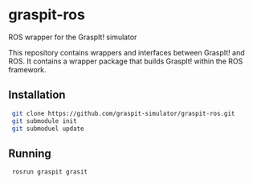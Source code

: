 # graspit-ros
ROS wrapper for the GraspIt! simulator

This repository contains wrappers and interfaces between GraspIt! and ROS. It contains a wrapper package that builds GraspIt! within the ROS framework.


## Installation

```bash
 git clone https://github.com/graspit-simulator/graspit-ros.git
 git submodule init
 git submoduel update
```

## Running

```bash
 rosrun graspit grasit
```

